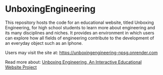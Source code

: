 # UnboxingEngineering
This repository hosts the code for an educational website, titled Unboxing Engineering, for high school students to learn more about engineering and its many disciplines and niches. It provides an environment in which users can explore how all fields of engineering contribute to the development of an everyday object such as an Iphone.

Users may visit the site at:
https://unboxingengineering-npsg.onrender.com

Read more about: [Unboxing Engineering, An Interactive Educational Website Project](https://d-uzun.wixsite.com/deniz-uzun/post/unboxing-engineering)

